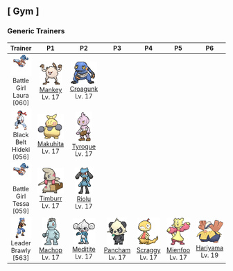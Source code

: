 ## [ Gym ]

### Generic Trainers

| Trainer | P1 | P2 | P3 | P4 | P5 | P6 |
|:-------:|:--:|:--:|:--:|:--:|:--:|:--:|
| ![Battle Girl Laura](../../assets/trainers/battle_girl.png "Battle Girl Laura")<br>Battle Girl Laura [060] | <div class="sprite-cell">![Mankey](../../assets/sprites/mankey/front.gif "Mankey: When Mankey starts shaking and its nasal breathing turns rough, it’s a sure sign that it is becoming angry. However, because it goes into a towering rage almost instantly, it is impossible for anyone to flee its wrath.")<br>[Mankey](../../pokemon/mankey.md)<br>Lv. 17</div> | <div class="sprite-cell">![Croagunk](../../assets/sprites/croagunk/front.gif "Croagunk: Inflating its poison sacs, it fills the area with an odd sound and hits flinching opponents with a poison jab.")<br>[Croagunk](../../pokemon/croagunk.md)<br>Lv. 17</div> |
| ![Black Belt Hideki](../../assets/trainers/black_belt.png "Black Belt Hideki")<br>Black Belt Hideki [056] | <div class="sprite-cell">![Makuhita](../../assets/sprites/makuhita/front.gif "Makuhita: Makuhita has a tireless spirit—it will never give up hope. It eats a lot of food, gets plenty of sleep, and it trains very rigorously. By living that way, this Pokémon packs its body with energy.")<br>[Makuhita](../../pokemon/makuhita.md)<br>Lv. 17</div> | <div class="sprite-cell">![Tyrogue](../../assets/sprites/tyrogue/front.gif "Tyrogue: Tyrogue becomes stressed out if it does not get to train every day. When raising this Pokémon, the Trainer must establish and uphold various training methods.")<br>[Tyrogue](../../pokemon/tyrogue.md)<br>Lv. 17</div> |
| ![Battle Girl Tessa](../../assets/trainers/battle_girl.png "Battle Girl Tessa")<br>Battle Girl Tessa [059] | <div class="sprite-cell">![Timburr](../../assets/sprites/timburr/front.gif "Timburr: Always carrying squared logs, they help out with construction. As they grow, they carry bigger logs.")<br>[Timburr](../../pokemon/timburr.md)<br>Lv. 17</div> | <div class="sprite-cell">![Riolu](../../assets/sprites/riolu/front.gif "Riolu: The aura that emanates from its body intensifies to alert others if it is afraid or sad.")<br>[Riolu](../../pokemon/riolu.md)<br>Lv. 17</div> |
| ![Leader Brawly](../../assets/important_trainers/brawly.png "Leader Brawly")<br>Leader Brawly [563] | <div class="sprite-cell">![Machop](../../assets/sprites/machop/front.gif "Machop: Machop exercises by hefting around a Graveler as if it were a barbell. There are some Machop that travel the world in a quest to master all kinds of martial arts.")<br>[Machop](../../pokemon/machop.md)<br>Lv. 17</div> | <div class="sprite-cell">![Meditite](../../assets/sprites/meditite/front.gif "Meditite: Meditite heightens its inner energy through meditation. It survives on just one berry a day. Minimal eating is another aspect of this Pokémon’s training.")<br>[Meditite](../../pokemon/meditite.md)<br>Lv. 17</div> | <div class="sprite-cell">![Pancham](../../assets/sprites/pancham/front.gif "Pancham: It does its level best to glare and pull a scary face, but it can’t help grinning if anyone pats its head.")<br>[Pancham](../../pokemon/pancham.md)<br>Lv. 17</div> | <div class="sprite-cell">![Scraggy](../../assets/sprites/scraggy/front.gif "Scraggy: Proud of its sturdy skull, it suddenly headbutts everything, but its weight makes it unstable, too.")<br>[Scraggy](../../pokemon/scraggy.md)<br>Lv. 17</div> | <div class="sprite-cell">![Mienfoo](../../assets/sprites/mienfoo/front.gif "Mienfoo: In fights, they dominate with onslaughts of flowing, continuous attacks. With their sharp claws, they cut enemies.")<br>[Mienfoo](../../pokemon/mienfoo.md)<br>Lv. 17</div> | <div class="sprite-cell">![Hariyama](../../assets/sprites/hariyama/front.gif "Hariyama: Hariyama’s thick body may appear fat, but it is actually a hunk of solid muscle. If this Pokémon bears down and tightens all its muscles, its body becomes as hard as a rock.")<br>[Hariyama](../../pokemon/hariyama.md)<br>Lv. 19</div> |

